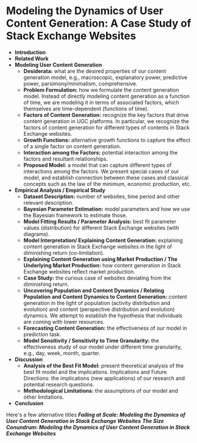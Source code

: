 # Modeling the Dynamics of User Content Generation: A Case Study of Stack Exchange Websites

- **Introduction**
- **Related Work**
- **Modeling User Content Generation**
  - **Desiderata:** what are the desired properties of our content generation model, e.g., macroscopic, explanatory power, predictive power, parsimony/minimalism, comprehensive.
  - **Problem Formulation:** how we formulate the content generation model. Instead of directly modeling content generation as a function of time, we are modeling it in terms of associated factors, which themselves are time-dependent (functions of time).
  - **Factors of Content Generation:** recognize the key factors that drive content generation in UGC platforms. In particular, we recognize the factors of content generation for different types of contents in Stack Exchange websites. 
  - **Growth Functions:** alternative growth functions to capture the effect of a single factor on content generation. 
  - **Interaction among the Factors:** potential interaction among the factors and resultant relationships. 
  - **Proposed Model:** a model that can capture different types of  interactions among the factors. We present special cases of our model, and establish connection between these cases and classical concepts such as the law of the minimum, economic production, etc.
- **Empirical Analysis / Empirical Study**
  - **Dataset Description:** number of websites, time period and other relevant description.
  - **Bayesian Parameter Estimation:** model parameters and how we use the Bayesian framework to estimate those.
  - **Model Fitting Results / Parameter Analysis:** best fit parameter values (distribution)  for different Stack Exchange websites (with diagrams).
  - **Model Interpretation/ Explaining Content Generation:** explaining content generation in Stack Exchange websites in the light of diminishing return (co-limitation). 
  - **Explaining Content Generation using Market Production / The Underlying Market Production:** how content generation in Stack Exchange websites reflect market production.
  - **Case Study:** the curious case of websites deviating from the diminishing return.
  - **Uncovering Population and Content Dynamics / Relating Population and Content Dynamics to Content Generation:** content generation in the light of population (activity distribution and evolution) and content (perspective distribution and evolution) dynamics. We attempt to establish the hypothesis that individuals are coming with lower resources.
  - **Forecasting Content Generation:** the effectiveness of our model in prediction task.
  - **Model Sensitivity / Sensitivity to Time Granularity:** the effectiveness study of our model under different time granularity, e.g., day, week, month, quarter.
- **Discussion**
  - **Analysis of the Best Fit Model:** present theoretical analysis of the best fit model and the implications.
Implications and Future Directions: the implications (new applications) of our research and potential research questions. 
  - **Methodological Limitations:** the assumptions of our model and other limitations.
- **Conclusion**

Here's a few alternative titles
***Failing at Scale: Modeling the Dynamics of User Content Generation in Stack Exchange Websites***
***The Size Conundrum: Modeling the Dynamics of User Content Generation in Stack Exchange Websites***
